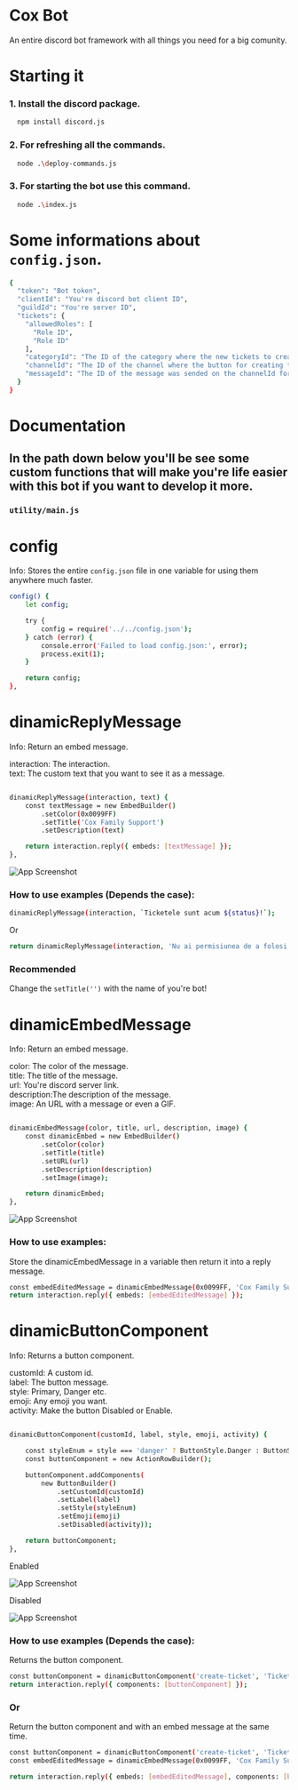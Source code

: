 
# Cox Bot

An entire discord bot framework with all things you need for a big comunity.


# Starting it

### 1. Install the discord package.
```bash
  npm install discord.js
```

### 2. For refreshing all the commands.
```bash
  node .\deploy-commands.js
```

### 3. For starting the bot use this command.
```bash
  node .\index.js
```

# Some informations about ```config.json```.

```bash
{
  "token": "Bot token",
  "clientId": "You're discord bot client ID",
  "guildId": "You're server ID",
  "tickets": {
    "allowedRoles": [ 
      "Role ID",
      "Role ID"
    ],
    "categoryId": "The ID of the category where the new tickets to create",
    "channelId": "The ID of the channel where the button for creating the tickets to be.",
    "messageId": "The ID of the message was sended on the channelId for reediting when the command /tickets was executed"
  }
}
```

# Documentation

## In the path down below you'll be see some custom functions that will make you're life easier with this bot if you want to develop it more.

### ```utility/main.js```

# config
Info: Stores the entire ```config.json``` file in one variable for using them anywhere much faster.

```bash
config() {
    let config;

    try {
        config = require('../../config.json');
    } catch (error) {
        console.error('Failed to load config.json:', error);
        process.exit(1);
    }

    return config;
},

```

# dinamicReplyMessage
Info: Return an embed message.

interaction: The interaction.\
text: The custom text that you want to see it as a message.


```bash

dinamicReplyMessage(interaction, text) {
    const textMessage = new EmbedBuilder()
        .setColor(0x0099FF)
        .setTitle('Cox Family Support')
        .setDescription(text)

    return interaction.reply({ embeds: [textMessage] });
},

```

![App Screenshot](https://cdn.discordapp.com/attachments/965523140920868924/1091957229898440724/dinamicReplyMessage.png)

### How to use examples (Depends the case):
```bash
dinamicReplyMessage(interaction, `Ticketele sunt acum ${status}!`);
```

Or

```bash
return dinamicReplyMessage(interaction, 'Nu ai permisiunea de a folosi aceasta comanda.')

```

### Recommended

Change the ```setTitle('')``` with the name of you're bot!

# dinamicEmbedMessage
Info: Return an embed message.

color: The color of the message.\
title: The title of the message.\
url: You're discord server link.\
description:The description of the message.\
image: An URL with a message or even a GIF.

```bash

dinamicEmbedMessage(color, title, url, description, image) {
    const dinamicEmbed = new EmbedBuilder()
        .setColor(color)
        .setTitle(title)
        .setURL(url)
        .setDescription(description)
        .setImage(image);

    return dinamicEmbed;
},

```

![App Screenshot](https://cdn.discordapp.com/attachments/965523140920868924/1091958336917868604/dinamicEmbedMessage.png)

### How to use examples:

Store the dinamicEmbedMessage in a variable then return it into a reply message.
```bash
const embedEditedMessage = dinamicEmbedMessage(0x0099FF, 'Cox Family Support - Tickets', 'https://discord.gg/cox', 'Apasa pe butonul de mai jos pentru a creea un ticket!', 'https://cdn.discordapp.com/attachments/656420226556100609/918151996580720660/standard_copy.gif');
return interaction.reply({ embeds: [embedEditedMessage] });
```

# dinamicButtonComponent
Info: Returns a button component.

customId: A custom id.\
label: The button message.\
style: Primary, Danger etc.\
emoji: Any emoji you want.\
activity: Make the button Disabled or Enable.

```bash

dinamicButtonComponent(customId, label, style, emoji, activity) {

    const styleEnum = style === 'danger' ? ButtonStyle.Danger : ButtonStyle.Primary;
    const buttonComponent = new ActionRowBuilder();

    buttonComponent.addComponents(
        new ButtonBuilder()
            .setCustomId(customId)
            .setLabel(label)
            .setStyle(styleEnum)
            .setEmoji(emoji)
            .setDisabled(activity));

    return buttonComponent;
},

```
Enabled

![App Screenshot](https://cdn.discordapp.com/attachments/965523140920868924/1091963743677710346/dinamicButtonComponent_1.png)

Disabled

![App Screenshot](https://cdn.discordapp.com/attachments/965523140920868924/1091963743874850866/dinamicButtonComponent_2.png)

### How to use examples (Depends the case):

Returns the button component.
```bash
const buttonComponent = dinamicButtonComponent('create-ticket', 'Tickete oprite.', 'danger', '📝', true)
return interaction.reply({ components: [buttonComponent] });

```

### Or

Return the button component and with an embed message at the same time.
```bash
const buttonComponent = dinamicButtonComponent('create-ticket', 'Tickete oprite.', 'danger', '📝', true)
const embedEditedMessage = dinamicEmbedMessage(0x0099FF, 'Cox Family Support - Tickets', 'https://discord.gg/cox', 'Apasa pe butonul de mai jos pentru a creea un ticket!', 'https://cdn.discordapp.com/attachments/656420226556100609/918151996580720660/standard_copy.gif');

return interaction.reply({ embeds: [embedEditedMessage], components: [buttonComponent] });
```
